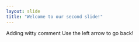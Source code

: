 ```yaml
---
layout: slide
title: "Welcome to our second slide!"
---
```

Adding witty comment
Use the left arrow to go back!
